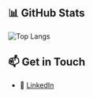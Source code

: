 ## 📊 GitHub Stats

![Top Langs](https://github-readme-stats.vercel.app/api/top-langs/?username=jflorence0&layout=compact)

## 📫 Get in Touch

- 🔗 [LinkedIn]([https://linkedin.com/in/jamesflorence](https://www.linkedin.com/in/james-florence-00246599/))
